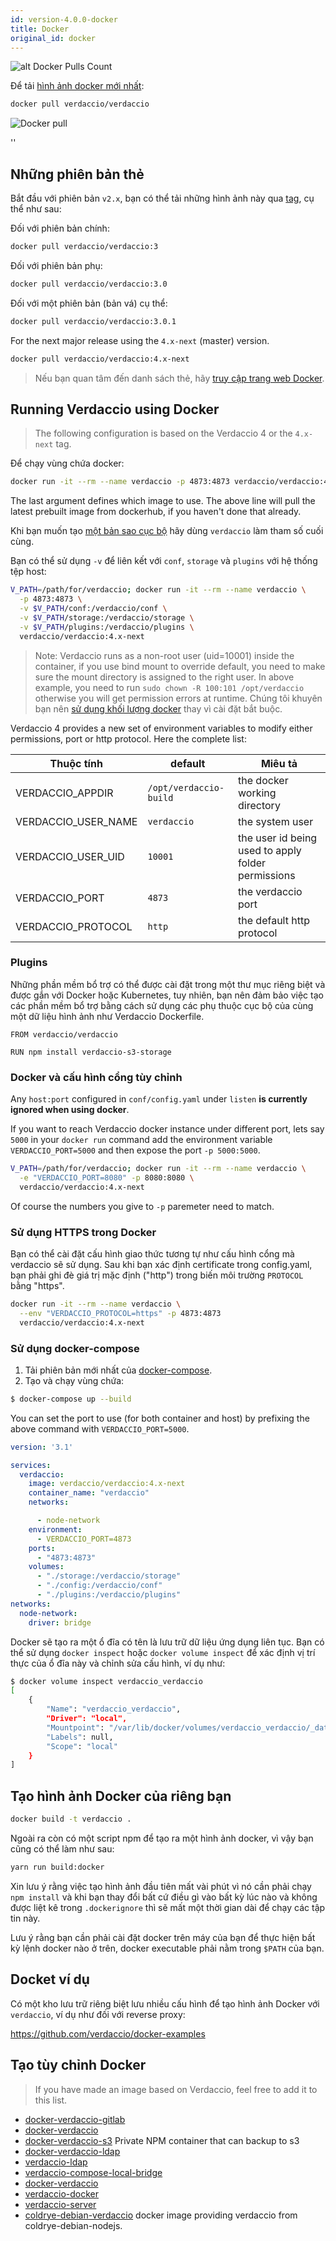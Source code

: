 ```yaml
---
id: version-4.0.0-docker
title: Docker
original_id: docker
---
```


![alt Docker Pulls Count](https://dockeri.co/image/verdaccio/verdaccio "Docker Pulls Count")

Để tải [hình ảnh docker mới nhất](https://hub.docker.com/r/verdaccio/verdaccio/):

```bash
docker pull verdaccio/verdaccio
```

![Docker pull](assets/docker_verdaccio.gif)

<div id="codefund">''</div>

## Những phiên bản thẻ

Bắt đầu với phiên bản `v2.x`, bạn có thể tải những hình ảnh này qua [tag](https://hub.docker.com/r/verdaccio/verdaccio/tags/), cụ thể như sau:

Đối với phiên bản chính:

```bash
docker pull verdaccio/verdaccio:3
```

Đối với phiên bản phụ:

```bash
docker pull verdaccio/verdaccio:3.0
```

Đối với một phiên bản (bản vá) cụ thể:

```bash
docker pull verdaccio/verdaccio:3.0.1
```

For the next major release using the `4.x-next` (master) version.

```bash
docker pull verdaccio/verdaccio:4.x-next
```

> Nếu bạn quan tâm đến danh sách thẻ, hãy [truy cập trang web Docker](https://hub.docker.com/r/verdaccio/verdaccio/tags/).

## Running Verdaccio using Docker

> The following configuration is based on the Verdaccio 4 or the `4.x-next` tag.

Để chạy vùng chứa docker:

```bash
docker run -it --rm --name verdaccio -p 4873:4873 verdaccio/verdaccio:4.x-next
```

The last argument defines which image to use. The above line will pull the latest prebuilt image from dockerhub, if you haven't done that already.

Khi bạn muốn tạo [một bản sao cục bộ](#build-your-own-docker-image) hãy dùng `verdaccio` làm tham số cuối cùng.

Bạn có thể sử dụng `-v` để liên kết với `conf`, `storage` và `plugins` với hệ thống tệp host:

```bash
V_PATH=/path/for/verdaccio; docker run -it --rm --name verdaccio \
  -p 4873:4873 \
  -v $V_PATH/conf:/verdaccio/conf \
  -v $V_PATH/storage:/verdaccio/storage \
  -v $V_PATH/plugins:/verdaccio/plugins \
  verdaccio/verdaccio:4.x-next
```

> Note: Verdaccio runs as a non-root user (uid=10001) inside the container, if you use bind mount to override default, you need to make sure the mount directory is assigned to the right user. In above example, you need to run `sudo chown -R 100:101 /opt/verdaccio` otherwise you will get permission errors at runtime. Chúng tôi khuyên bạn nên [ sử dụng khối lượng docker](https://docs.docker.com/storage/volumes/) thay vì cài đặt bắt buộc.

Verdaccio 4 provides a new set of environment variables to modify either permissions, port or http protocol. Here the complete list:

| Thuộc tính            | default                | Miêu tả                                            |
| --------------------- | ---------------------- | -------------------------------------------------- |
| VERDACCIO_APPDIR      | `/opt/verdaccio-build` | the docker working directory                       |
| VERDACCIO_USER_NAME | `verdaccio`            | the system user                                    |
| VERDACCIO_USER_UID  | `10001`                | the user id being used to apply folder permissions |
| VERDACCIO_PORT        | `4873`                 | the verdaccio port                                 |
| VERDACCIO_PROTOCOL    | `http`                 | the default http protocol                          |

### Plugins

Những phần mềm bổ trợ có thể được cài đặt trong một thư mục riêng biệt và được gắn với Docker hoặc Kubernetes, tuy nhiên, bạn nên đảm bảo việc tạo các phần mềm bổ trợ bằng cách sử dụng các phụ thuộc cục bộ của cùng một dữ liệu hình ảnh như Verdaccio Dockerfile.

```docker
FROM verdaccio/verdaccio

RUN npm install verdaccio-s3-storage
```

### Docker và cấu hình cổng tùy chỉnh

Any `host:port` configured in `conf/config.yaml` under `listen` **is currently ignored when using docker**.

If you want to reach Verdaccio docker instance under different port, lets say `5000` in your `docker run` command add the environment variable `VERDACCIO_PORT=5000` and then expose the port `-p 5000:5000`.

```bash
V_PATH=/path/for/verdaccio; docker run -it --rm --name verdaccio \
  -e "VERDACCIO_PORT=8080" -p 8080:8080 \  
  verdaccio/verdaccio:4.x-next
```

Of course the numbers you give to `-p` paremeter need to match.

### Sử dụng HTTPS trong Docker

Bạn có thể cài đặt cấu hình giao thức tương tự như cấu hình cổng mà verdaccio sẽ sử dụng. Sau khi bạn xác định certificate trong config.yaml, bạn phải ghi đè giá trị mặc định ("http") trong biến môi trường ` PROTOCOL ` bằng "https".

```bash
docker run -it --rm --name verdaccio \
  --env "VERDACCIO_PROTOCOL=https" -p 4873:4873
  verdaccio/verdaccio:4.x-next
```

### Sử dụng docker-compose

1. Tải phiên bản mới nhất của [docker-compose](https://github.com/docker/compose).
2. Tạo và chạy vùng chứa:

```bash
$ docker-compose up --build
```

You can set the port to use (for both container and host) by prefixing the above command with `VERDACCIO_PORT=5000`.

```yaml
version: '3.1'

services:
  verdaccio:
    image: verdaccio/verdaccio:4.x-next
    container_name: "verdaccio"
    networks:

      - node-network
    environment:
      - VERDACCIO_PORT=4873
    ports:
      - "4873:4873"
    volumes:
      - "./storage:/verdaccio/storage"
      - "./config:/verdaccio/conf"
      - "./plugins:/verdaccio/plugins"  
networks:
  node-network:
    driver: bridge
```

Docker sẽ tạo ra một ổ đĩa có tên là lưu trữ dữ liệu ứng dụng liên tục. Bạn có thể sử dụng `docker inspect` hoặc `docker volume inspect` để xác định vị trí thực của ổ đĩa này và chỉnh sửa cấu hình, ví dụ như:

```bash
$ docker volume inspect verdaccio_verdaccio
[
    {
        "Name": "verdaccio_verdaccio",
        "Driver": "local",
        "Mountpoint": "/var/lib/docker/volumes/verdaccio_verdaccio/_data",
        "Labels": null,
        "Scope": "local"
    }
]

```

## Tạo hình ảnh Docker của riêng bạn

```bash
docker build -t verdaccio .
```

Ngoài ra còn có một script npm để tạo ra một hình ảnh docker, vì vậy bạn cũng có thể làm như sau:

```bash
yarn run build:docker
```

Xin lưu ý rằng việc tạo hình ảnh đầu tiên mất vài phút vì nó cần phải chạy `npm install` và khi bạn thay đổi bất cứ điều gì vào bất kỳ lúc nào và không được liệt kê trong `.dockerignore` thì sẽ mất một thời gian dài để chạy các tập tin này.

Lưu ý rằng bạn cần phải cài đặt docker trên máy của bạn để thực hiện bất kỳ lệnh docker nào ở trên, docker executable phải nằm trong `$PATH` của bạn.

## Docket ví dụ

Có một kho lưu trữ riêng biệt lưu nhiều cấu hình để tạo hình ảnh Docker với `verdaccio`, ví dụ như đối với reverse proxy:

<https://github.com/verdaccio/docker-examples>

## Tạo tùy chỉnh Docker

> If you have made an image based on Verdaccio, feel free to add it to this list.

* [docker-verdaccio-gitlab](https://github.com/snics/docker-verdaccio-gitlab)
* [docker-verdaccio](https://github.com/deployable/docker-verdaccio)
* [docker-verdaccio-s3](https://github.com/asynchrony/docker-verdaccio-s3) Private NPM container that can backup to s3
* [docker-verdaccio-ldap](https://github.com/snadn/docker-verdaccio-ldap)
* [verdaccio-ldap](https://github.com/nathantreid/verdaccio-ldap)
* [verdaccio-compose-local-bridge](https://github.com/shingtoli/verdaccio-compose-local-bridge)
* [docker-verdaccio](https://github.com/Global-Solutions/docker-verdaccio)
* [verdaccio-docker](https://github.com/idahobean/verdaccio-docker)
* [verdaccio-server](https://github.com/andru255/verdaccio-server)
* [coldrye-debian-verdaccio](https://github.com/coldrye-docker/coldrye-debian-verdaccio) docker image providing verdaccio from coldrye-debian-nodejs.